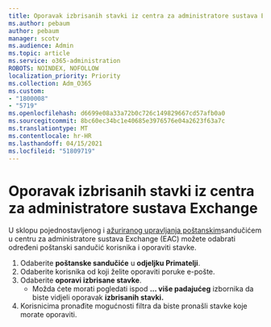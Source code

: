```yaml
---
title: Oporavak izbrisanih stavki iz centra za administratore sustava Exchange
ms.author: pebaum
author: pebaum
manager: scotv
ms.audience: Admin
ms.topic: article
ms.service: o365-administration
ROBOTS: NOINDEX, NOFOLLOW
localization_priority: Priority
ms.collection: Adm_O365
ms.custom:
- "1800008"
- "5719"
ms.openlocfilehash: d6699e08a33a72b0c726c149829667cd57afb0a0
ms.sourcegitcommit: 8bc60ec34bc1e40685e3976576e04a2623f63a7c
ms.translationtype: MT
ms.contentlocale: hr-HR
ms.lasthandoff: 04/15/2021
ms.locfileid: "51809719"
---
```

# <a name="recover-deleted-items-from-exchange-admin-center"></a>Oporavak izbrisanih stavki iz centra za administratore sustava Exchange

U sklopu pojednostavljenog i [ažuriranog upravljanja poštanskim](https://admin.exchange.microsoft.com/#/mailboxes)sandučićem u centru za administratore sustava Exchange (EAC) možete odabrati određeni poštanski sandučić korisnika i oporaviti stavke.

1. Odaberite **poštanske sandučiće** u **odjeljku Primatelji**.
2. Odaberite korisnika od koji želite oporaviti poruke e-pošte.
3. Odaberite **oporavi izbrisane stavke**.
    - Možda ćete morati pogledati ispod **... više padajućeg** izbornika da biste vidjeli oporavak **izbrisanih stavki.**
4. Korisnicima pronađite mogućnosti filtra da biste pronašli stavke koje morate oporaviti.
